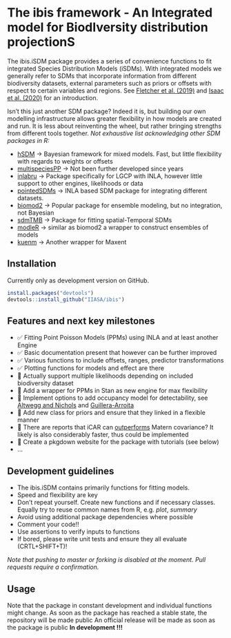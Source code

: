 
<!-- README.md is generated from README.Rmd. Please use this file for any edits-->

# The ibis framework - An **I**ntegrated model for **B**iod**I**versity distribution projection**S**

<!-- <a href='https://github.com/iiasa/rN2000'><img src="man/figures/logo.png" align="right"height=140/></a> --->
<!-- https://shields.io/  For Badges later -->

The ibis.iSDM package provides a series of convenience functions to fit
integrated Species Distribution Models (iSDMs). With integrated models
we generally refer to SDMs that incorporate information from different
biodiversity datasets, external parameters such as priors or offsets
with respect to certain variables and regions. See [Fletcher et
al. (2019)](https://onlinelibrary.wiley.com/doi/abs/10.1002/ecy.2710)
and [Isaac et
al. (2020)](https://linkinghub.elsevier.com/retrieve/pii/S0169534719302551)
for an introduction.

Isn’t this just another SDM package? Indeed it is, but building our own
modelling infrastructure allows greater flexibility in how models are
created and run. It is less about reinventing the wheel, but rather
bringing strengths from different tools together. *Not exhaustive list
acknowledging other SDM packages in R:*

-   [hSDM](https://github.com/ghislainv/hSDM) -&gt; Bayesian framework
    for mixed models. Fast, but little flexibility with regards to
    weights or offsets
-   [multispeciesPP](https://github.com/wfithian/multispeciesPP) -&gt;
    Not been further developed since years
-   [inlabru](https://github.com/inlabru-org/inlabru) -&gt; Package
    specifically for LGCP with INLA, however little support to other
    engines, likelihoods or data
-   [pointedSDMs](https://github.com/oharar/PointedSDMs) -&gt; INLA
    based SDM package for integrating different datasets.
-   [biomod2](https://github.com/biomodhub/biomod2) -&gt; Popular
    package for ensemble modeling, but no integration, not Bayesian
-   [sdmTMB](https://github.com/pbs-assess/sdmTMB) -&gt; Package for
    fitting spatial-Temporal SDMs
-   [modleR](https://github.com/Model-R/modleR) -&gt; similar as biomod2
    a wrapper to construct ensembles of models
-   [kuenm](https://peerj.com/articles/6281/) -&gt; Another wrapper for
    Maxent

## Installation

Currently only as development version on GitHub.

``` r
install.packages("devtools")
devtools::install_github("IIASA/ibis")
```

## Features and next key milestones

-   ✅ Fitting Point Poisson Models (PPMs) using INLA and at least
    another Engine
-   ✅ Basic documentation present that however can be further improved
-   ✅ Various functions to include offsets, ranges, predictor
    transformations
-   ✅ Plotting functions for models and effect are there
-   🚧 Actually support multiple likelihoods depending on included
    biodiversity dataset
-   🚧 Add a wrapper for PPMs in Stan as new engine for max flexibility
-   🚧 Implement options to add occupancy model for detectability, see
    [Altwegg and
    Nichols](https://onlinelibrary.wiley.com/doi/abs/10.1111/2041-210X.13090)
    and [Guillera-Arroita](http://doi.wiley.com/10.1111/ecog.02445)
-   🚧 Add new class for priors and ensure that they linked in a flexible
    manner
-   🚧 There are reports that iCAR can
    [outperforms](https://arxiv.org/pdf/1204.6087v1.pdf) Matern
    covariance? It likely is also considerably faster, thus could be
    implemented
-   🚧 Create a pkgdown website for the package with tutorials (see
    below)
-   …

## Development guidelines

-   The ibis.iSDM contains primarily functions for fitting models.
-   Speed and flexibility are key
-   Don’t repeat yourself. Create new functions and if necessary
    classes. Equally try to reuse common names from R, e.g. *plot*,
    *summary*
-   Avoid using additional package dependencies where possible
-   Comment your code!!
-   Use assertions to verify inputs to functions
-   If bored, please write unit tests and ensure they all evaluate
    (CRTL+SHIFT+T)!

*Note that pushing to master or forking is disabled at the moment. Pull
requests require a confirmation.*

## Usage

Note that the package in constant development and individual functions
might change. As soon as the package has reached a stable state, the
repository will be made public An official release will be made as soon
as the package is public **In development !!!**
